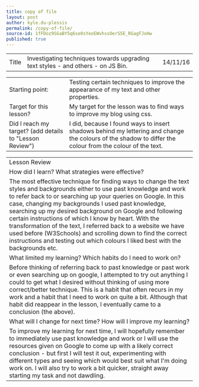 ```yaml
---
title: copy of file
layout: post
author: kyle.du-plessis
permalink: /copy-of-file/
source-id: 1fFDoz9SGaBY5q6se0sYeoEWvhssOerS5E_RGagFJoHw
published: true
---
```

<table>
  <tr>
    <td>Title</td>
    <td>Investigating techniques towards upgrading text styles - and others - on JS Bin.</td>
    <td></td>
    <td>14/11/16</td>
  </tr>
</table>


<table>
  <tr>
    <td>Starting point:</td>
    <td>Testing certain techniques to improve the appearance of my text and other properties.</td>
  </tr>
  <tr>
    <td>Target for this lesson?</td>
    <td>My target for the lesson was to find ways to improve my blog using css.  </td>
  </tr>
  <tr>
    <td>Did I reach my target? 
(add details to "Lesson Review")</td>
    <td>I did, because I found ways to insert shadows behind my lettering and change the colours of the shadow to differ the colour from the colour of the text.</td>
  </tr>
</table>


<table>
  <tr>
    <td>Lesson Review</td>
  </tr>
  <tr>
    <td>How did I learn? What strategies were effective? </td>
  </tr>
  <tr>
    <td>The most effective technique for finding ways to change the text styles and backgrounds either to use past knowledge and work to refer back to or searching up your queries on Google. 
In this case, changing my backgrounds I used past knowledge, searching up my desired background on Google and following certain instructions of which I know by heart. 
With the transformation of the text, I referred back to a website we have used before (W3Schools) and scrolling down to find the correct instructions and testing out which colours I liked best with the backgrounds etc.</td>
  </tr>
  <tr>
    <td>What limited my learning? Which habits do I need to work on? </td>
  </tr>
  <tr>
    <td>Before thinking of referring back to past knowledge or past work or even searching up on google, I attempted to try out anything I could to get what I desired without thinking of using more correct/better technique. This is a habit that often recurs in my work and a habit that I need to work on quite a bit. Although that habit did reappear in the lesson, I eventually came to a conclusion (the above). </td>
  </tr>
  <tr>
    <td>What will I change for next time? How will I improve my learning?</td>
  </tr>
  <tr>
    <td>To improve my learning for next time, I will hopefully remember to immediately use past knowledge and work or I will use the resources given on Google to come up with a likely correct conclusion - but first I will test it out, experimenting with different types and seeing which would best suit what I'm doing work on. I will also try to work a bit quicker, straight away starting my task and not dawdling.</td>
  </tr>
</table>

